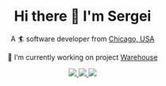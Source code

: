 <h1 align="center">
  Hi there 👋 I'm Sergei
</h1>

<p align="center">
 A 🏄 software developer from <a href="https://www.google.com/search?q=chicago+map&rlz=1C1GCEA_enUS1043US1043&oq=chicago+map&gs_lcrp=EgZjaHJvbWUyBggAEEUYOTIHCAEQABiABDIHCAIQABiABDIHCAMQABiABDIHCAQQABiABDIGCAUQRRg8MgYIBhBFGDwyBggHEEUYPNIBCDc1NDJqMGo3qAIAsAIA&sourceid=chrome&ie=UTF-8">Chicago, USA</a>
</p>
<p align="center">
🔭 I’m currently working on project <a href="https://github.com/SergeyStroganoff/Warehouse"> Warehouse </a>
</p>
<p align="center">
  <a href="mailto:111sergey90@gmail.com">
    <img src="https://img.shields.io/badge/Gmail-D14836?style=for-the-badge&logo=gmail&logoColor=white&link=mailto:Yoh0xFF@gmail.com"/>
  </a>

  <a href="https://github.com/SergeyStroganoff/">
    <img src="https://img.shields.io/badge/LinkedIn-0077B5?style=for-the-badge&logo=linkedin&logoColor=white&link=https://www.linkedin.com/in/ioram-gordadze-a42b1492/"/>
  </a>

  <a href="https://stackoverflow.com/users/18241395/sergei-s">
    <img src="https://img.shields.io/badge/Stack_Overflow-FE7A16?style=for-the-badge&logo=stack-overflow&logoColor=white&link=https://stackoverflow.com/users/1407204/yoh0xff?tab=profile"/>
  </a>
</p>

<!--
It is a ✨ _special_ ✨ repository because its `README.md` (this file) appears on your GitHub profile.

Here are some ideas to get you started:

- 🔭 I’m currently working on ...
- 🌱 I’m currently learning ...
- 👯 I’m looking to collaborate on ...
- 🤔 I’m looking for help with ...
- 💬 Ask me about ...
- 📫 How to reach me: ...
- 😄 Pronouns: ...
- ⚡ Fun fact: ...
-->
